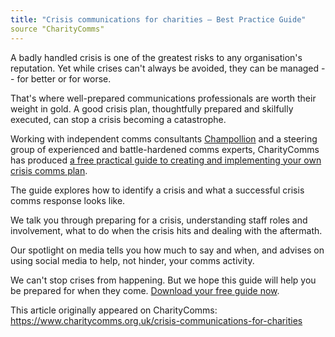 ```yaml
---
title: "Crisis communications for charities – Best Practice Guide"
source "CharityComms"
---
```


A badly handled crisis is one of the greatest risks to any organisation's reputation. Yet while crises can't always be avoided, they can be managed -- for better or for worse.

That's where well-prepared communications professionals are worth their weight in gold. A good crisis plan, thoughtfully prepared and skilfully executed, can stop a crisis becoming a catastrophe.

Working with independent comms consultants [Champollion](http://champollion.co.uk/) and a steering group of experienced and battle-hardened comms experts, CharityComms has produced [a free practical guide to creating and implementing your own crisis comms plan](http://charitycomms.force.com/ddtdownloadRequest?download=a0IC000000Uk8ao&returnTo=https://www.charitycomms.org.uk%2Farticles%2Fcrisis-communications-for-charities).

The guide explores how to identify a crisis and what a successful crisis comms response looks like.

We talk you through preparing for a crisis, understanding staff roles and involvement, what to do when the crisis hits and dealing with the aftermath.

Our spotlight on media tells you how much to say and when, and advises on using social media to help, not hinder, your comms activity.

We can't stop crises from happening. But we hope this guide will help you be prepared for when they come. [Download your free guide now](http://charitycomms.force.com/ddtdownloadRequest?download=a0IC000000Uk8ao&returnTo=https://www.charitycomms.org.uk%2Farticles%2Fcrisis-communications-for-charities).

This article originally appeared on CharityComms: https://www.charitycomms.org.uk/crisis-communications-for-charities

